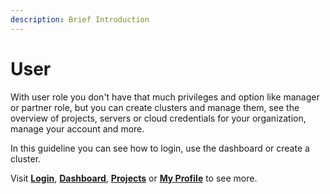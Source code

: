 ```yaml
---
description: Brief Introduction
---
```


# User

With user role you don't have that much privileges and option like manager or partner role, but you can create clusters and manage them, see the overview of projects, servers or cloud credentials for your organization, manage your account and more.



In this guideline you can see how to login, use the dashboard or create a cluster.

Visit [**Login**](https://itera.gitbook.io/taikun/user-guide-1/user/login), [**Dashboard**](https://itera.gitbook.io/taikun/user-guide-1/user/dashboard), [**Projects**](https://itera.gitbook.io/taikun/user-guide-1/user/projects) or [**My Profile**](https://itera.gitbook.io/taikun/user-guide-1/user/my-profile) to see more.
